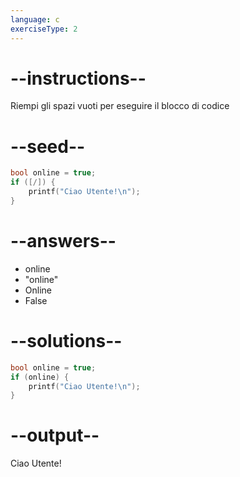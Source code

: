 ```yaml
---
language: c
exerciseType: 2
---
```


# --instructions--

Riempi gli spazi vuoti per eseguire il blocco di codice

# --seed--

```c
bool online = true;
if ([/]) {
    printf("Ciao Utente!\n");
}
```

# --answers--

- online
- "online"
- Online
- False

# --solutions--

```c
bool online = true;
if (online) {
    printf("Ciao Utente!\n");
}
```

# --output--

Ciao Utente!
